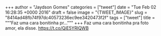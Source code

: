 
+++
author = "Jaydson Gomes"
categories = ["tweet"]
date = "Tue Feb 02 16:28:35 +0000 2016"
draft = false
image = "{TWEET_IMAGE}"
slug = "8414ad48fb74f97dc40573236ec9ee3420473f2f"
tags = ["tweet"]
title = """Faz uma cara bonitinha pr..."""
+++
Faz uma cara bonitinha pra foto amor, ela disse. https://t.co/QiE5YRlQWB
